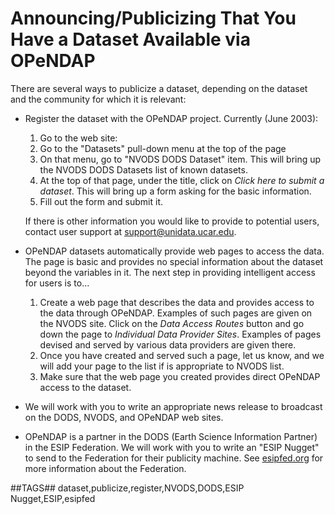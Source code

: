 # Announcing/Publicizing That You Have a Dataset Available via OPeNDAP

There are several ways to publicize a dataset, depending on the dataset and the community for which it is relevant:

* Register the dataset with the OPeNDAP project. Currently (June 2003):

    1. Go to the web site:
    1. Go to the "Datasets" pull-down menu at the top of the page
    1. On that menu, go to "NVODS DODS Dataset" item. This will bring up the
    NVODS DODS Datasets list of known datasets.
    1. At the top of that page, under the title, click on *Click here to submit a dataset*.
    This will bring up a form asking for the basic information.
    1. Fill out the form and submit it.
  
  If there is other information you would like to provide to potential users, contact user support at support@unidata.ucar.edu.

* OPeNDAP datasets automatically provide web pages to access the data.
The page is basic and provides no special information about the dataset
beyond the variables in it. The next step in providing intelligent access for users is to...

    1. Create a web page that describes the data and provides access to the data through OPeNDAP.
    Examples of such pages are given on the NVODS site. Click on the *Data Access Routes* button
    and go down the page to *Individual Data Provider Sites*. Examples of pages devised and served
    by various data providers are given there.
    1. Once you have created and served such a page, let us know,
    and we will add your page to the list if is appropriate to NVODS list.
    1. Make sure that the web page you created provides direct OPeNDAP access to the dataset.

* We will work with you to write an appropriate news release to broadcast on the
DODS, NVODS, and OPeNDAP web sites.
* OPeNDAP is a partner in the DODS (Earth Science Information Partner) in the ESIP Federation.
We will work with you to write an "ESIP Nugget" to send to the Federation
for their publicity machine. See [esipfed.org](https://www.esipfed.org/) for more information about the Federation.

##TAGS##
dataset,publicize,register,NVODS,DODS,ESIP Nugget,ESIP,esipfed